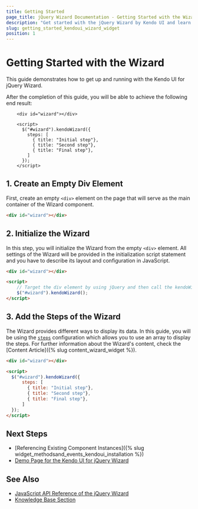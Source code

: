 ```yaml
---
title: Getting Started
page_title: jQuery Wizard Documentation - Getting Started with the Wizard
description: "Get started with the jQuery Wizard by Kendo UI and learn how to create, initialize, and enable the component."
slug: getting_started_kendoui_wizard_widget
position: 1
---
```


# Getting Started with the Wizard

This guide demonstrates how to get up and running with the Kendo UI for jQuery Wizard.

After the completion of this guide, you will be able to achieve the following end result:

```dojo
    <div id="wizard"></div>

    <script>
      $("#wizard").kendoWizard({
        steps: [
          { title: "Initial step"},
          { title: "Second step"},
          { title: "Final step"},
        ]
      });
    </script>
```

## 1. Create an Empty Div Element

First, create an empty `<div>` element on the page that will serve as the main container of the Wizard component.

```html
<div id="wizard"></div>
```

## 2. Initialize the Wizard

In this step, you will initialize the Wizard from the empty `<div>` element. All settings of the Wizard will be provided in the initialization script statement and you have to describe its layout and configuration in JavaScript.

```html
<div id="wizard"></div>

<script>
    // Target the div element by using jQuery and then call the kendoWizard() method.
    $("#wizard").kendoWizard();
</script>
```

## 3. Add the Steps of the Wizard

The Wizard provides different ways to display its data. In this guide, you will be using the [`steps`](/api/javascript/ui/wizard/configuration/steps) configuration which allows you to use an array to display the steps. For further information about the Wizard's content, check the [Content Article]({% slug content_wizard_widget %}).

```html
<div id="wizard"></div>

<script>
  $("#wizard").kendoWizard({
      steps: [
        { title: "Initial step"},
        { title: "Second step"},
        { title: "Final step"},
      ]
  });
</script>
```

## Next Steps

* [Referencing Existing Component Instances]({% slug widget_methodsand_events_kendoui_installation %})
* [Demo Page for the Kendo UI for jQuery Wizard](https://demos.telerik.com/kendo-ui/wizard/index)

## See Also

* [JavaScript API Reference of the jQuery Wizard](/api/javascript/ui/wizard)
* [Knowledge Base Section](/knowledge-base)


